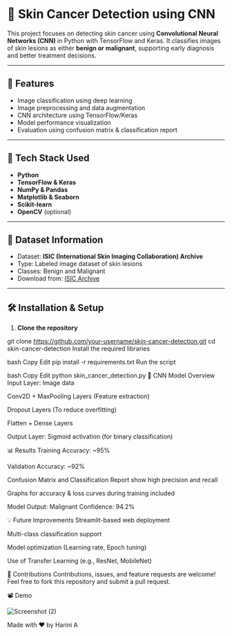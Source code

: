 # 🧬 Skin Cancer Detection using CNN

This project focuses on detecting skin cancer using **Convolutional Neural Networks (CNN)** in Python with TensorFlow and Keras. It classifies images of skin lesions as either **benign or malignant**, supporting early diagnosis and better treatment decisions.

---

## 📌 Features

- Image classification using deep learning
- Image preprocessing and data augmentation
- CNN architecture using TensorFlow/Keras
- Model performance visualization
- Evaluation using confusion matrix & classification report

---

## 🧠 Tech Stack Used

- **Python**
- **TensorFlow & Keras**
- **NumPy & Pandas**
- **Matplotlib & Seaborn**
- **Scikit-learn**
- **OpenCV** (optional)

---

## 📁 Dataset Information

- Dataset: **ISIC (International Skin Imaging Collaboration) Archive**
- Type: Labeled image dataset of skin lesions
- Classes: Benign and Malignant
- Download from: [ISIC Archive](https://www.isic-archive.com)

---

## 🛠️ Installation & Setup

1. **Clone the repository**

git clone https://github.com/your-username/skin-cancer-detection.git
cd skin-cancer-detection
Install the required libraries

bash
Copy
Edit
pip install -r requirements.txt
Run the script

bash
Copy
Edit
python skin_cancer_detection.py
🧬 CNN Model Overview
Input Layer: Image data

Conv2D + MaxPooling Layers (Feature extraction)

Dropout Layers (To reduce overfitting)

Flatten + Dense Layers

Output Layer: Sigmoid activation (for binary classification)

📊 Results
Training Accuracy: ~95%

Validation Accuracy: ~92%

Confusion Matrix and Classification Report show high precision and recall

Graphs for accuracy & loss curves during training included

Model Output: Malignant
Confidence: 94.2%



💡 Future Improvements
Streamlit-based web deployment

Multi-class classification support

Model optimization (Learning rate, Epoch tuning)

Use of Transfer Learning (e.g., ResNet, MobileNet)



🤝 Contributions
Contributions, issues, and feature requests are welcome!
Feel free to fork this repository and submit a pull request.

📽️ Demo 



![Screenshot (2)](https://github.com/user-attachments/assets/1e5632d0-14b2-4159-a6ee-e2e67c79b787)




Made with ❤️ by Harini A

